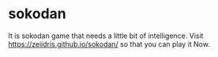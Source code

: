 # sokodan
It is sokodan game that needs a little bit of intelligence. Visit https://zeiidris.github.io/sokodan/ so that you can play it Now.
